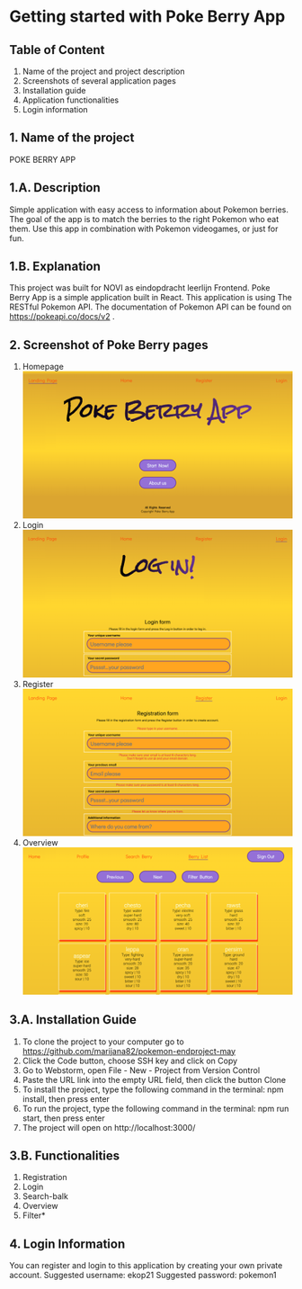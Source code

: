# Getting started with Poke Berry App

## Table of Content
1. Name of the project and project description
2. Screenshots of several application pages
3. Installation guide
4. Application functionalities
5. Login information

## 1. Name of the project
POKE BERRY APP

## 1.A. Description

Simple application with easy access to information about Pokemon berries. The goal of the app is to match the berries to the right Pokemon who eat them. Use this app in combination with Pokemon videogames, or just for fun.

## 1.B. Explanation

This project was built for NOVI as eindopdracht leerlijn Frontend.
Poke Berry App is a simple application built in React.
This application is using The RESTful Pokemon API. The documentation of Pokemon API can be found on https://pokeapi.co/docs/v2 .

## 2. Screenshot of Poke Berry pages
1. Homepage
![homepage.png](src%2Fassets%2Fhomepage.png)
2. Login
![login.png](src%2Fassets%2Flogin.png)
3. Register
![registration.png](src%2Fassets%2Fregistration.png)
4. Overview
![overview.png](src%2Fassets%2Foverview.png)


## 3.A. Installation Guide

1. To clone the project to your computer go to https://github.com/marijana82/pokemon-endproject-may
2. Click the Code button, choose SSH key and click on Copy
3. Go to Webstorm, open File - New - Project from Version Control
4. Paste the URL link into the empty URL field, then click the button Clone
5. To install the project, type the following command in the terminal: npm install, then press enter
6. To run the project, type the following command in the terminal: npm run start, then press enter
7. The project will open on http://localhost:3000/


## 3.B. Functionalities
1. Registration
2. Login
3. Search-balk
4. Overview
5. Filter*


## 4. Login Information
You can register and login to this application by creating your own private account.
Suggested username: ekop21
Suggested password: pokemon1
